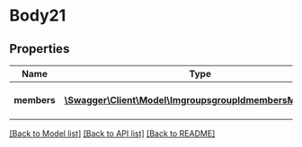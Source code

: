 # Body21

## Properties
Name | Type | Description | Notes
------------ | ------------- | ------------- | -------------
**members** | [**\Swagger\Client\Model\ImgroupsgroupIdmembersMembers[]**](ImgroupsgroupIdmembersMembers.md) | List of IM group members. | [optional] 

[[Back to Model list]](../README.md#documentation-for-models) [[Back to API list]](../README.md#documentation-for-api-endpoints) [[Back to README]](../README.md)


